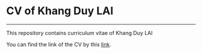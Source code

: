 # CV of Khang Duy LAI
---------------------

This repository contains curriculum vitae of Khang Duy LAI

You can find the link of the CV by this [link](https://laiduy98.github.io/cv).
